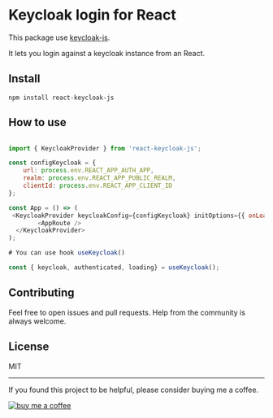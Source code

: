 # Keycloak login for React

This package use [keycloak-js](https://github.com/keycloak/keycloak).

It lets you login against a keycloak instance from an React.

## Install

```
npm install react-keycloak-js
```

## How to use

```js

import { KeycloakProvider } from 'react-keycloak-js';

const configKeycloak = {
    url: process.env.REACT_APP_AUTH_APP,
    realm: process.env.REACT_APP_PUBLIC_REALM,
    clientId: process.env.REACT_APP_CLIENT_ID
};

const App = () => (
 <KeycloakProvider keycloakConfig={configKeycloak} initOptions={{ onLoad: 'login-required' }}>
        <AppRoute />
  </KeycloakProvider>
);

# You can use hook useKeycloak()

const { keycloak, authenticated, loading} = useKeycloak();

```

## Contributing

Feel free to open issues and pull requests. Help from the community is always welcome.

## License

MIT

---

If you found this project to be helpful, please consider buying me a coffee.

[![buy me a coffee](https://www.buymeacoffee.com/assets/img/custom_images/orange_img.png)](https://www.buymeacoffee.com/lcanavesio)
